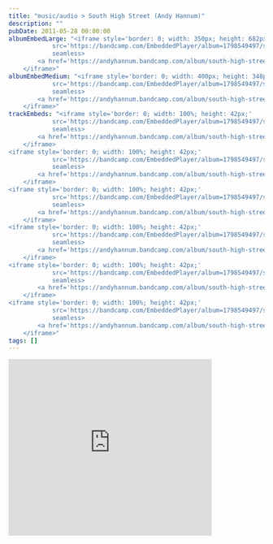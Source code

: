 ```yaml
---
title: "music/audio > South High Street (Andy Hannum)"
description: ""
pubDate: 2011-05-28 00:00:00
albumEmbedLarge: "<iframe style='border: 0; width: 350px; height: 682px;' 
            src='https://bandcamp.com/EmbeddedPlayer/album=1798549497/size=large/bgcol=ffffff/linkcol=0687f5/tracklist=true/transparent=true/' 
            seamless>
        <a href='https://andyhannum.bandcamp.com/album/south-high-street'>South High Street by Andy Hannum</a>
    </iframe>"
albumEmbedMedium: "<iframe style='border: 0; width: 400px; height: 348px;' 
            src='https://bandcamp.com/EmbeddedPlayer/album=1798549497/size=large/bgcol=ffffff/linkcol=0687f5/tracklist=true/artwork=small/transparent=true/' 
            seamless>
        <a href='https://andyhannum.bandcamp.com/album/south-high-street'>South High Street by Andy Hannum</a>
    </iframe>"
trackEmbeds: "<iframe style='border: 0; width: 100%; height: 42px;' 
            src='https://bandcamp.com/EmbeddedPlayer/album=1798549497/size=small/bgcol=ffffff/linkcol=0687f5/track=1521139656/transparent=true/' 
            seamless>
        <a href='https://andyhannum.bandcamp.com/album/south-high-street'>South High Street by Andy Hannum</a>
    </iframe>
<iframe style='border: 0; width: 100%; height: 42px;' 
            src='https://bandcamp.com/EmbeddedPlayer/album=1798549497/size=small/bgcol=ffffff/linkcol=0687f5/track=212710541/transparent=true/' 
            seamless>
        <a href='https://andyhannum.bandcamp.com/album/south-high-street'>South High Street by Andy Hannum</a>
    </iframe>
<iframe style='border: 0; width: 100%; height: 42px;' 
            src='https://bandcamp.com/EmbeddedPlayer/album=1798549497/size=small/bgcol=ffffff/linkcol=0687f5/track=3731423329/transparent=true/' 
            seamless>
        <a href='https://andyhannum.bandcamp.com/album/south-high-street'>South High Street by Andy Hannum</a>
    </iframe>
<iframe style='border: 0; width: 100%; height: 42px;' 
            src='https://bandcamp.com/EmbeddedPlayer/album=1798549497/size=small/bgcol=ffffff/linkcol=0687f5/track=3420978089/transparent=true/' 
            seamless>
        <a href='https://andyhannum.bandcamp.com/album/south-high-street'>South High Street by Andy Hannum</a>
    </iframe>
<iframe style='border: 0; width: 100%; height: 42px;' 
            src='https://bandcamp.com/EmbeddedPlayer/album=1798549497/size=small/bgcol=ffffff/linkcol=0687f5/track=1435779100/transparent=true/' 
            seamless>
        <a href='https://andyhannum.bandcamp.com/album/south-high-street'>South High Street by Andy Hannum</a>
    </iframe>
<iframe style='border: 0; width: 100%; height: 42px;' 
            src='https://bandcamp.com/EmbeddedPlayer/album=1798549497/size=small/bgcol=ffffff/linkcol=0687f5/track=3465127963/transparent=true/' 
            seamless>
        <a href='https://andyhannum.bandcamp.com/album/south-high-street'>South High Street by Andy Hannum</a>
    </iframe>"
tags: []
---
```


<iframe style='border: 0; width: 400px; height: 348px;' 
            src='https://bandcamp.com/EmbeddedPlayer/album=1798549497/size=large/bgcol=ffffff/linkcol=0687f5/tracklist=true/artwork=small/transparent=true/' 
            seamless>
        <a href='https://andyhannum.bandcamp.com/album/south-high-street'>South High Street by Andy Hannum</a>
    </iframe>